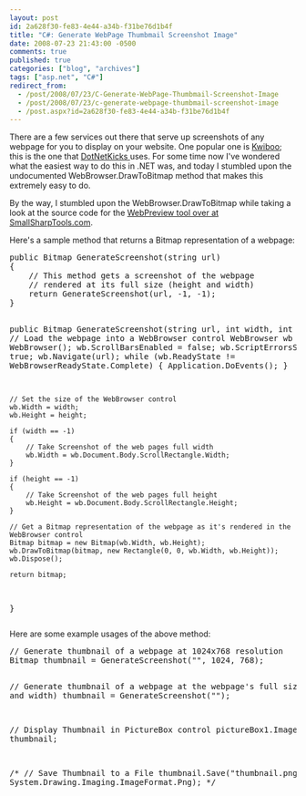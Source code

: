 ```yaml
---
layout: post
id: 2a628f30-fe83-4e44-a34b-f31be76d1b4f
title: "C#: Generate WebPage Thumbmail Screenshot Image"
date: 2008-07-23 21:43:00 -0500
comments: true
published: true
categories: ["blog", "archives"]
tags: ["asp.net", "C#"]
redirect_from: 
  - /post/2008/07/23/C-Generate-WebPage-Thumbmail-Screenshot-Image
  - /post/2008/07/23/c-generate-webpage-thumbmail-screenshot-image
  - /post.aspx?id=2a628f30-fe83-4e44-a34b-f31be76d1b4f
---
```

<!-- more -->
<p>There are a few services out there that serve up screenshots of any webpage for you to display on your website. One popular one is <a href="http://kwiboo.com/">Kwiboo</a>; this is the one that <a href="http://dotnetkicks.com">DotNetKicks </a>uses. For some time now I've wondered what the easiest way to do this in .NET was, and today I stumbled upon the undocumented WebBrowser.DrawToBitmap method that makes this extremely easy to do.</p>
<p>By the way, I stumbled upon the WebBrowser.DrawToBitmap while taking a look at the source code for the <a href="http://smallsharptools.com/Projects/WebPreview/">WebPreview tool over at SmallSharpTools.com</a>.</p>
<p>Here's a sample method that returns a Bitmap representation of a webpage:</p>
<pre class="brush: c-sharp; first-line: 1; tab-size: 4; toolbar: false; ">public Bitmap GenerateScreenshot(string url)
{
    // This method gets a screenshot of the webpage
    // rendered at its full size (height and width)
    return GenerateScreenshot(url, -1, -1);
}

public Bitmap GenerateScreenshot(string url, int width, int height)
{
    // Load the webpage into a WebBrowser control
    WebBrowser wb = new WebBrowser();
    wb.ScrollBarsEnabled = false;
    wb.ScriptErrorsSuppressed = true;
    wb.Navigate(url);
    while (wb.ReadyState != WebBrowserReadyState.Complete) { Application.DoEvents(); }


    // Set the size of the WebBrowser control
    wb.Width = width;
    wb.Height = height;

    if (width == -1)
    {
        // Take Screenshot of the web pages full width
        wb.Width = wb.Document.Body.ScrollRectangle.Width;
    }

    if (height == -1)
    {
        // Take Screenshot of the web pages full height
        wb.Height = wb.Document.Body.ScrollRectangle.Height;
    }

    // Get a Bitmap representation of the webpage as it's rendered in the WebBrowser control
    Bitmap bitmap = new Bitmap(wb.Width, wb.Height);
    wb.DrawToBitmap(bitmap, new Rectangle(0, 0, wb.Width, wb.Height));
    wb.Dispose();

    return bitmap;
}</pre>
<p>Here are some example usages of the above method:</p>
<pre class="brush: c-sharp; first-line: 1; tab-size: 4; toolbar: false; ">// Generate thumbnail of a webpage at 1024x768 resolution
Bitmap thumbnail = GenerateScreenshot("", 1024, 768);

// Generate thumbnail of a webpage at the webpage's full size (height and width)
thumbnail = GenerateScreenshot("");

// Display Thumbnail in PictureBox control
pictureBox1.Image = thumbnail;

/*
// Save Thumbnail to a File
thumbnail.Save("thumbnail.png", System.Drawing.Imaging.ImageFormat.Png);
*/</pre>
